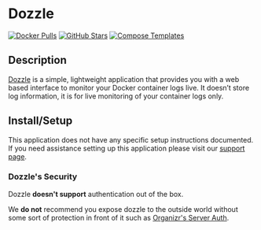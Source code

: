 # Dozzle

[![Docker Pulls](https://img.shields.io/docker/pulls/amir20/dozzle?style=flat-square&color=607D8B&label=docker%20pulls&logo=docker)](https://hub.docker.com/r/amir20/dozzle)
[![GitHub Stars](https://img.shields.io/github/stars/amir20/dozzle?style=flat-square&color=607D8B&label=github%20stars&logo=github)](https://github.com/amir20/dozzle)
[![Compose Templates](https://img.shields.io/static/v1?style=flat-square&color=607D8B&label=compose&message=templates)](https://github.com/jodfie/TrunkSTARTer/tree/master/compose/.apps/dozzle)

## Description

[Dozzle](https://dozzle.dev/) is a simple, lightweight application that provides
you with a web based interface to monitor your Docker container logs live. It
doesn’t store log information, it is for live monitoring of your container logs
only.

## Install/Setup

This application does not have any specific setup instructions documented. If
you need assistance setting up this application please visit our
[support page](https://trunkstarter.com/basics/support/).

### Dozzle's Security

Dozzle **doesn't support** authentication out of the box.

We **do not** recommend you expose dozzle to the outside world without some sort
of protection in front of it such as
[Organizr's Server Auth](https://docs.organizr.app/books/setup-features/page/serverauth).
